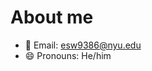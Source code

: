 # About me
<!--
- 📲 I’m currently working on an app to import charades decks from external lists. -->
- 📧 Email: esw9386@nyu.edu
- 😄 Pronouns: He/him
<!-- - 👯 I’m looking to collaborate on ... 
- 🤔 I’m looking for help with ...
- 🌱 I’m currently learning ...
- 🧠 Interests: ...
- 💬 Ask me about ... -->
